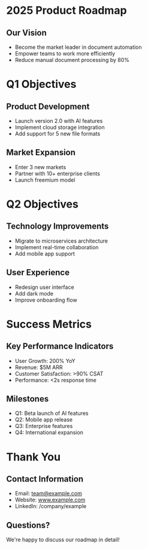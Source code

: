 # 2025 Product Roadmap

## Our Vision
- Become the market leader in document automation
- Empower teams to work more efficiently
- Reduce manual document processing by 80%

# Q1 Objectives

## Product Development
- Launch version 2.0 with AI features
- Implement cloud storage integration
- Add support for 5 new file formats

## Market Expansion
- Enter 3 new markets
- Partner with 10+ enterprise clients
- Launch freemium model

# Q2 Objectives

## Technology Improvements
- Migrate to microservices architecture
- Implement real-time collaboration
- Add mobile app support

## User Experience
- Redesign user interface
- Add dark mode
- Improve onboarding flow

# Success Metrics

## Key Performance Indicators
- User Growth: 200% YoY
- Revenue: $5M ARR
- Customer Satisfaction: >90% CSAT
- Performance: <2s response time

## Milestones
- Q1: Beta launch of AI features
- Q2: Mobile app release
- Q3: Enterprise features
- Q4: International expansion

# Thank You

## Contact Information
- Email: team@example.com
- Website: www.example.com
- LinkedIn: /company/example

## Questions?
We're happy to discuss our roadmap in detail!